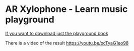 #  AR Xylophone - Learn music playground #
[If you want to download just the playground book](https://github.com/xReee/wwdc2019/blob/master/Learn%20Music%20with%20AR.playgroundbook.zip)

There is a video of the result
https://youtu.be/xcTyaG1eo98
